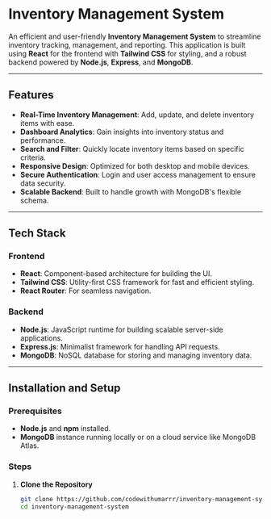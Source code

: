# Inventory Management System

An efficient and user-friendly **Inventory Management System** to streamline inventory tracking, management, and reporting. This application is built using **React** for the frontend with **Tailwind CSS** for styling, and a robust backend powered by **Node.js**, **Express**, and **MongoDB**.

---

## Features

- **Real-Time Inventory Management**: Add, update, and delete inventory items with ease.
- **Dashboard Analytics**: Gain insights into inventory status and performance.
- **Search and Filter**: Quickly locate inventory items based on specific criteria.
- **Responsive Design**: Optimized for both desktop and mobile devices.
- **Secure Authentication**: Login and user access management to ensure data security.
- **Scalable Backend**: Built to handle growth with MongoDB's flexible schema.

---

## Tech Stack

### Frontend
- **React**: Component-based architecture for building the UI.
- **Tailwind CSS**: Utility-first CSS framework for fast and efficient styling.
- **React Router**: For seamless navigation.

### Backend
- **Node.js**: JavaScript runtime for building scalable server-side applications.
- **Express.js**: Minimalist framework for handling API requests.
- **MongoDB**: NoSQL database for storing and managing inventory data.

---

## Installation and Setup

### Prerequisites
- **Node.js** and **npm** installed.
- **MongoDB** instance running locally or on a cloud service like MongoDB Atlas.

### Steps

1. **Clone the Repository**
   ```bash
   git clone https://github.com/codewithumarrr/inventory-management-system.git
   cd inventory-management-system
